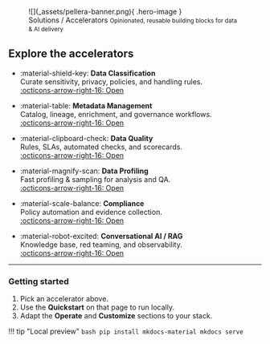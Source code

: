 ﻿<!-- Banner -->
<figure class="hero" markdown>
  ![](_assets/pellera-banner.png){ .hero-image }
  <figcaption class="hero-title">
    <span>Solutions / Accelerators</span>
    <small>Opinionated, reusable building blocks for data &amp; AI delivery</small>
  </figcaption>
</figure>

## Explore the accelerators

<div class="grid cards" markdown>

- :material-shield-key: **Data Classification**  
  Curate sensitivity, privacy, policies, and handling rules.  
  [:octicons-arrow-right-16: Open](./architecture/)

- :material-table: **Metadata Management**  
  Catalog, lineage, enrichment, and governance workflows.  
  [:octicons-arrow-right-16: Open](./mdm/)

- :material-clipboard-check: **Data Quality**  
  Rules, SLAs, automated checks, and scorecards.  
  [:octicons-arrow-right-16: Open](./synthetic-data-generator/)

- :material-magnify-scan: **Data Profiling**  
  Fast profiling & sampling for analysis and QA.  
  [:octicons-arrow-right-16: Open](./data-buddy/)

- :material-scale-balance: **Compliance**  
  Policy automation and evidence collection.  
  [:octicons-arrow-right-16: Open](./sidecar-applications/)

- :material-robot-excited: **Conversational AI / RAG**  
  Knowledge base, red teaming, and observability.  
  [:octicons-arrow-right-16: Open](./code-converter/)

</div>

---

### Getting started
1. Pick an accelerator above.
2. Use the **Quickstart** on that page to run locally.
3. Adapt the **Operate** and **Customize** sections to your stack.

!!! tip "Local preview"
    ```bash
    pip install mkdocs-material
    mkdocs serve
    ```
